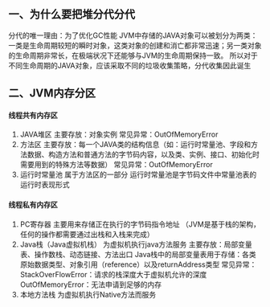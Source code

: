 ## 一、为什么要把堆分代分代
分代的唯一理由：为了优化GC性能
JVM中存储的JAVA对象可以被划分为两类：一类是生命周期较短的瞬时对象，这类对象的创建和消亡都非常迅速；另一类对象的生命周期非常长，在极端状况下还能够与JVM的生命周期保持一致。
所以对于不同生命周期的JAVA对象，应该采取不同的垃圾收集策略，分代收集因此诞生

## 二、JVM内存分区
#### 线程共有内存区
1. JAVA堆区
主要存放：对象实例
常见异常：OutOfMemoryError
2. 方法区
主要存放：每一个JAVA类的结构信息（如：运行时常量池、字段和方法数据、构造方法和普通方法的字节码内容，以及类、实例、接口、初始化时需要用到的特殊方法等数据）
常见异常：OutOfMemoryError
3. 运行时常量池
属于方法区的一部分
运行时常量池是字节码文件中常量池表的运行时表现形式

#### 线程私有内存区
1. PC寄存器
主要用来存储正在执行的字节码指令地址
（JVM是基于栈的架构，任何的操作都需要通过出栈和入栈来完成）
2. Java栈（Java虚拟机栈）
为虚拟机执行java方法服务
主要存放：局部变量表、操作数栈、动态链接、方法出口
Java栈中的局部变量表用于存储：各类原始数据类型、对象引用（reference）以及returnAddress类型
常见异常：StackOverFlowError：请求的栈深度大于虚拟机允许的深度
OutOfMemoryError：无法申请到足够的内存
3. 本地方法栈
为虚拟机执行Native方法而服务
